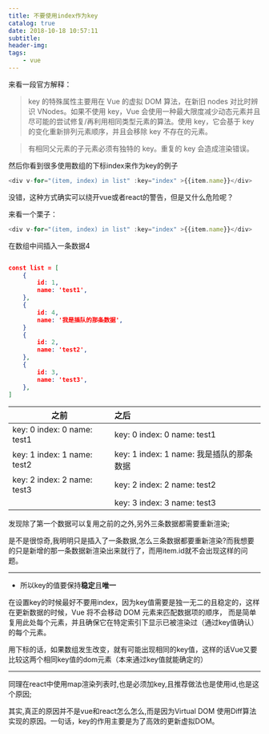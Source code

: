 ```yaml
---
title: 不要使用index作为key
catalog: true
date: 2018-10-18 10:57:11
subtitle:
header-img:
tags:
    - vue
---
```


来看一段官方解释：

> key 的特殊属性主要用在 Vue 的虚拟 DOM 算法，在新旧 nodes 对比时辨识 VNodes。如果不使用 key，Vue 会使用一种最大限度减少动态元素并且尽可能的尝试修复/再利用相同类型元素的算法。使用 key，它会基于 key 的变化重新排列元素顺序，并且会移除 key 不存在的元素。

> 有相同父元素的子元素必须有独特的 key。重复的 key 会造成渲染错误。


然后你看到很多使用数组的下标index来作为key的例子

```js
<div v-for="(item, index) in list" :key="index" >{{item.name}}</div>

```
没错，这种方式确实可以绕开vue或者react的警告，但是又什么危险呢？


来看一个栗子：
```js
<div v-for="(item, index) in list" :key="index" >{{item.name}}</div>
```
在数组中间插入一条数据4
```json

const list = [
    {
        id: 1,
        name: 'test1',
    },
    {
        id: 4,
        name: '我是插队的那条数据',
    }
    {
        id: 2,
        name: 'test2',
    },
    {
        id: 3,
        name: 'test3',
    },
]

```
|   之前        |   之后       |
|   --------   | :-----       |
| key: 0  index: 0 name: test1  |   key: 0  index: 0 name: test1 |
| key: 1  index: 1 name: test2  |   key: 1  index: 1 name: 我是插队的那条数据 |
| key: 2  index: 2 name: test3 |    key: 2  index: 2 name: test2| 
| | key: 3  index: 3 name: test3 |

发现除了第一个数据可以复用之前的之外,另外三条数据都需要重新渲染;

是不是很惊奇,我明明只是插入了一条数据,怎么三条数据都要重新渲染?而我想要的只是新增的那一条数据新渲染出来就行了，而用item.id就不会出现这样的问题。

---
 - 所以key的值要保持**稳定**且**唯一**

在设置key的时候最好不要用index，因为key值需要是独一无二的且稳定的，这样在更新数据的时候，Vue 将不会移动 DOM 元素来匹配数据项的顺序， 而是简单复用此处每个元素，并且确保它在特定索引下显示已被渲染过（通过key值确认）的每个元素。

用下标的话，如果数组发生改变，就有可能出现相同的key值，这样的话Vue又要比较这两个相同key值的dom元素（本来通过key值就能确定的）


---

同理在react中使用map渲染列表时,也是必须加key,且推荐做法也是使用id,也是这个原因;

其实,真正的原因并不是vue和react怎么怎么,而是因为Virtual DOM 使用Diff算法实现的原因。一句话，key的作用主要是为了高效的更新虚拟DOM。
